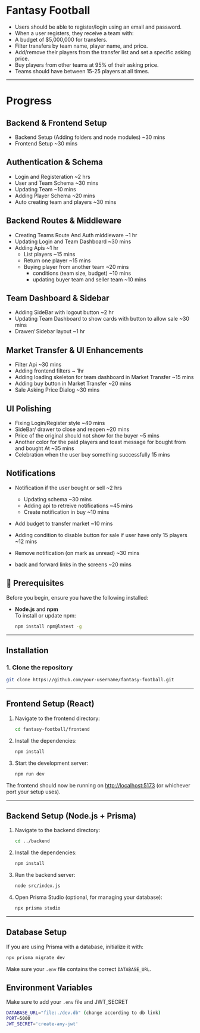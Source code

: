 # Fantasy Football

- Users should be able to register/login using an email and password.
- When a user registers, they receive a team with: 
- A budget of $5,000,000 for transfers.
- Filter transfers by team name, player name, and price. 
- Add/remove their players from the transfer list and set a specific 
asking price. 
- Buy players from other teams at 95% of their asking price. 
- Teams should have between 15-25 players at all times.

---

# Progress

## Backend & Frontend Setup
- Backend Setup (Adding folders and node modules)               ~30 mins
- Frontend Setup                                                ~30 mins

## Authentication & Schema
- Login and Registeration                                       ~2 hrs
- User and Team Schema                                          ~30 mins
- Updating Team                                                 ~10 mins
- Adding Player Schema                                          ~20 mins
- Auto creating team and players                                ~30 mins

## Backend Routes & Middleware
- Creating Teams Route And Auth middleware                      ~1 hr
- Updating Login and Team Dashboard                             ~30 mins
- Adding Apis                                                   ~1 hr
    - List players                                              ~15 mins
    - Return one player                                         ~15 mins
    - Buying player from another team                           ~20 mins
        - conditions (team size, budget)                                            ~10 mins
        - updating buyer team and seller team              ~10 mins
## Team Dashboard & Sidebar
- Adding SideBar with logout button                                         ~2 hr
- Updating Team Dashboard to show cards with button to allow sale ~30 mins
-  Drawer/ Sidebar layout                                   ~1 hr

## Market Transfer & UI Enhancements
- Filter Api                                                ~30 mins
- Adding frontend filters                                   ~ 1hr
- Adding loading skeleton for team dashboard  in Market Transfer              ~15 mins
- Adding buy button in Market Transfer                      ~20 mins
- Sale Asking Price Dialog                                  ~30 mins

## UI Polishing
- Fixing Login/Register style                               ~40 mins
- SideBar/ drawer to close and reopen                       ~20 mins
- Price of the original should not show for the buyer       ~5 mins
- Another color for the paid players and toast message for bought from and bought At                                ~35 mins
- Celebration when the user buy something successfully     15 mins

## Notifications
- Notification if the user bought or sell                    ~2 hrs
    - Updating schema                                        ~30 mins
    - Adding api to retreive notifications                   ~45 mins
    - Create notification in buy                             ~10 mins

- Add budget to transfer market                              ~10 mins
- Adding condition to disable button for sale if user have only 15 players ~12 mins

- Remove notification (on mark as unread)                   ~30 mins
- back and forward links in the screens                     ~20 mins                      


## 🚀 Prerequisites

Before you begin, ensure you have the following installed:

- **Node.js** and **npm**  
  To install or update npm:
  ```sh
  npm install npm@latest -g
  ```

---

## Installation

### 1. Clone the repository

```sh
git clone https://github.com/your-username/fantasy-football.git
```

---

## Frontend Setup (React)

1. Navigate to the frontend directory:
   ```sh
   cd fantasy-football/frontend
   ```

2. Install the dependencies:
   ```sh
   npm install
   ```

3. Start the development server:
   ```sh
   npm run dev
   ```

The frontend should now be running on [http://localhost:5173](http://localhost:5173) (or whichever port your setup uses).

---

## Backend Setup (Node.js + Prisma)

1. Navigate to the backend directory:
   ```sh
   cd ../backend
   ```

2. Install the dependencies:
   ```sh
   npm install
   ```

3. Run the backend server:
   ```sh
   node src/index.js
   ```

4. Open Prisma Studio (optional, for managing your database):
   ```sh
   npx prisma studio
   ```

---

## Database Setup 

If you are using Prisma with a database, initialize it with:

```sh
npx prisma migrate dev
```

Make sure your `.env` file contains the correct `DATABASE_URL`.

## Environment Variables

Make sure to add your `.env` file and JWT_SECRET
```sh
DATABASE_URL="file:./dev.db" (change according to db link)
PORT=5000
JWT_SECRET='create-any-jwt'
```
